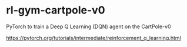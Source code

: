 # rl-gym-cartpole-v0
PyTorch to train a Deep Q Learning (DQN) agent on the CartPole-v0

https://pytorch.org/tutorials/intermediate/reinforcement_q_learning.html
